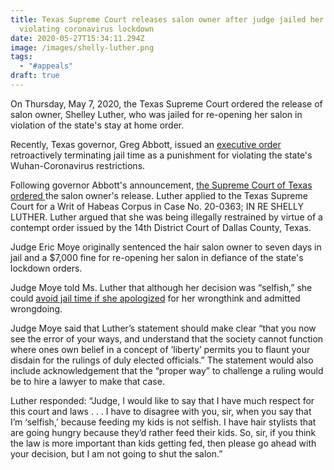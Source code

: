 ```yaml
---
title: Texas Supreme Court releases salon owner after judge jailed her for
  violating coronavirus lockdown
date: 2020-05-27T15:34:11.294Z
image: /images/shelly-luther.png
tags:
  - "#appeals"
draft: true
---
```

<p>On Thursday, May 7, 2020, the Texas Supreme Court ordered the release of salon owner, Shelley Luther, who was jailed for re-opening her salon in violation of the state's stay at home order.</p>

<p>Recently, Texas governor, Greg Abbott, issued an <a rel="noreferrer noopener" href="https://www.msn.com/en-us/news/us/abbott-no-jail-time-for-texas-business-owners-who-violated-coronavirus-related-orders/ar-BB13Kle8" target="_blank">executive order</a> retroactively terminating jail time as a punishment for violating the state's Wuhan-Coronavirus restrictions.</p>

<p>Following governor Abbott's announcement, <a rel="noreferrer noopener" href="https://www.txcourts.gov/supreme/orders-opinions/2020/may/may-7-2020/" target="_blank">the Supreme Court of Texas ordered </a>the salon owner's release.  Luther applied to the Texas Supreme Court for a Writ of Habeas Corpus in Case No. 20-0363; IN RE SHELLY LUTHER.  Luther argued that she was being illegally restrained by virtue of a contempt order issued by the 14th District Court of Dallas County, Texas.</p>


<p>Judge Eric Moye originally sentenced the hair salon owner to seven days in jail and a $7,000 fine for re-opening her salon in defiance of the state's lockdown orders.</p>


<p>Judge Moye told Ms. Luther that although her decision was “selfish,” she could <a href="https://www.nationalreview.com/news/texas-judge-sentences-salon-owner-to-jail-time-after-she-refuses-to-apologize-for-selfish-decision-to-open/" target="_blank" rel="noreferrer noopener">avoid jail time if she apologized</a> for her wrongthink and admitted wrongdoing.</p>

<p>Judge Moye said that Luther’s statement should make clear “that you now see the error of your ways, and understand that the society cannot function where ones own belief in a concept of ‘liberty’ permits you to flaunt your disdain for the rulings of duly elected officials.” The statement would also include acknowledgement that the “proper way” to challenge a ruling would be to hire a lawyer to make that case.</p>

<p>Luther responded: “Judge, I would like to say that I have much respect for this court and laws . . . I have to disagree with you, sir, when you say that I’m ‘selfish,’ because feeding my kids is not selfish. I have hair stylists that are going hungry because they’d rather feed their kids. So, sir, if you think the law is more important than kids getting fed, then please go ahead with your decision, but I am not going to shut the salon.”</p>